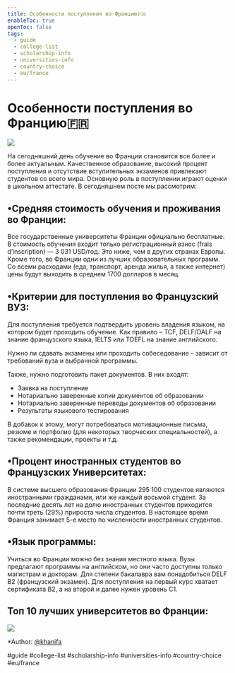 ```yaml
---
title: Особенности поступления во Францию🇫🇷
enableToc: true
openToc: false
tags:
  - guide
  - college-list
  - scholarship-info
  - universities-info
  - country-choice
  - eu/france
---
```

# Особенности поступления во Францию🇫🇷

![](https://img1.teletype.in/files/02/33/02335ffa-529e-4e0a-b9d0-77a968048546.jpeg)

На сегодняшний день обучение во Франции становится все более и более актуальным. Качественное образование, высокий процент поступления и отсутствие вступительных экзаменов привлекают студентов со всего мира. Основную роль в поступлении играют оценки в школьном аттестате. В сегодняшнем посте мы рассмотрим:

## •Средняя стоимость обучения и проживания во Франции:

Все государственные университеты Франции официально бесплатные. В стоимость обучения входит только регистрационный взнос (frais d’inscription) — 3 031 USD/год. Это ниже, чем в других странах Европы. Кроме того, во Франции одни из лучших образовательных программ. Со всеми расходами (еда, транспорт, аренда жилья, а также интернет) цены будут выходить в среднем 1700 долларов в месяц.

## •Критерии для поступления во Французский ВУЗ:

Для поступления требуется подтвердить уровень владения языком, на котором будет проходить обучение. Как правило – TCF, DELF/DALF на знание французского языка, IELTS или TOEFL на знание английского.

Нужно ли сдавать экзамены или проходить собеседование – зависит от требований вуза и выбранной программы.

Также, нужно подготовить пакет документов. В них входят:

- Заявка на поступление
- Нотариально заверенные копии документов об образовании
- Нотариально заверенные переводы документов об образовании
- Результаты языкового тестирования

В добавок к этому, могут потребоваться мотивационные письма, резюме и портфолио (для некоторых творческих специальностей), а также рекомендации, проекты и т.д.

## •Процент иностранных студентов во Французских Университетах:

В системе высшего образования Франции 295 100 студентов являются иностранными гражданами, или же каждый восьмой студент. За последние десять лет на долю иностранных студентов приходится почти треть (29%) прироста числа студентов. В настоящее время Франция занимает 5-е место по численности иностранных студентов.

## •Язык программы:

Учиться во Франции можно без знания местного языка. Вузы предлагают программы на английском, но они часто доступны только магистрам и докторам. Для степени бакалавра вам понадобиться DELF B2 (французский экзамен). Для поступления на первый курс хватает сертификата B2, а на второй и далее нужен уровень С1.

## Топ 10 лучших университетов во Франции:

![](https://img4.teletype.in/files/bf/f9/bff969a6-3e87-4965-a5d3-0ab3350ae263.jpeg)

*Author: [@khanifa](https://teletype.in/@khanifa)

#guide 
#college-list
#scholarship-info
#universities-info
#country-choice 
#eu/france











